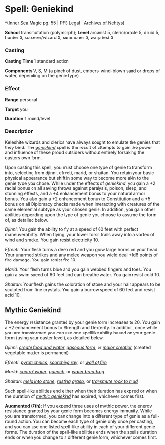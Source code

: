 # Spell: Geniekind

^([Inner Sea Magic][ss-geniekind] pg. 55 | PFS Legal | [Archives of Nehtys][sn-geniekind])

**School** transmutation (polymorph); **Level** arcanist 5, cleric/oracle 5, druid 5, hunter 5, sorcerer/wizard 5, summoner 5, warpriest 5

### Casting

**Casting Time** 1 standard action  

**Components** V, S, M (a pinch of dust, embers, wind-blown sand or drops of water, depending on the genie type)

### Effect

**Range** personal  

**Target** you  

**Duration** 1 round/level

### Description

Keleshite wizards and clerics have always sought to emulate the genies that they bind. The _[geniekind]_ spell is the result of attempts to gain the power and influence of these proud outsiders without entirely forsaking the casters own form.  

Upon casting this spell, you must choose one type of genie to transform into, selecting from djinni, efreeti, marid, or shaitan. You retain your basic physical appearance but shift in some way to become more akin to the genie type you chose. While under the effects of _[geniekind]_, you gain a +2 racial bonus on all saving throws against paralysis, poison, sleep, and stunning effects, and a +4 enhancement bonus to your natural armor bonus. You also gain a +2 enhancement bonus to Constitution and a +5 bonus on all Diplomacy checks made when interacting with creatures of the same elemental subtype as your chosen genie. In addition, you gain other abilities depending upon the type of genie you choose to assume the form of, as detailed below.  

_Djinni_: You gain the ability to fly at a speed of 60 feet with perfect maneuverability. When flying, your lower torso trails away into a vortex of wind and smoke. You gain resist electricity 10.  

_Efreeti_: Your flesh turns a deep red and you grow large horns on your head. Your unarmed strikes and any melee weapon you wield deal +1d6 points of fire damage. You gain resist fire 10.  

_Marid_: Your flesh turns blue and you gain webbed fingers and toes. You gain a swim speed of 60 feet and can breathe water. You gain resist cold 10.  

_Shaitan_: Your flesh gains the coloration of stone and your hair appears to be sculpted from fine crystals. You gain a burrow speed of 60 feet and resist acid 10.

## Mythic Geniekind

The energy resistance granted by your genie form increases to 20. You gain a +2 enhancement bonus to Strength and Dexterity. In addition, once while you are transformed you can use one spelllike ability based on your genie form (using your caster level), as detailed below.  

_Djinni_: _[create food and water]_, _[gaseous form]_, or _[major creation]_ (created vegetable matter is permanent)  

_Efreeti_: _[pyrotechnics]_, _[scorching ray]_, or _[wall of fire]_  

_Marid_: _[control water]_, _[quench]_, or _[water breathing]_  

_Shaitan_: _[meld into stone]_, _[rusting grasp]_, or _[transmute rock to mud]_  

Such spell-like abilities end either when their duration has expired or when the duration of _[mythic geniekind]_ has expired, whichever comes first.  

**Augmented (7th)**: If you expend three uses of mythic power, the energy resistance granted by your genie form becomes energy immunity. While you are transformed, you can change into a different type of genie as a full-round action. You can become each type of genie only once per casting, and you can use one listed spell-like ability in each of your different genie forms. The duration of the spell-like abilities ends when the spells duration ends or when you change to a different genie form, whichever comes first.

[ss-geniekind]: http://paizo.com/store/games/rolep
[sn-geniekind]: http://www.archivesofnethys.com/SpellDisplay.aspx?ItemName=Geniekind
[geniekind]: http://www.archivesofnethys.com/SpellDisplay.aspx?ItemName=geniekind
[transmute rock to mud]: http://www.archivesofnethys.com/SpellDisplay.aspx?ItemName=transmute%20rock%20to%20mud
[scorching ray]: http://www.archivesofnethys.com/SpellDisplay.aspx?ItemName=scorching%20ray
[quench]: http://www.archivesofnethys.com/SpellDisplay.aspx?ItemName=quench
[control water]: http://www.archivesofnethys.com/SpellDisplay.aspx?ItemName=control%20water
[water breathing]: http://www.archivesofnethys.com/SpellDisplay.aspx?ItemName=water%20breathing
[wall of fire]: http://www.archivesofnethys.com/SpellDisplay.aspx?ItemName=wall%20of%20fire
[gaseous form]: http://www.archivesofnethys.com/SpellDisplay.aspx?ItemName=gaseous%20form
[mythic geniekind]: http://www.archivesofnethys.com/SpellDisplay.aspx?ItemName=mythic%20geniekind
[major creation]: http://www.archivesofnethys.com/SpellDisplay.aspx?ItemName=major%20creation
[rusting grasp]: http://www.archivesofnethys.com/SpellDisplay.aspx?ItemName=rusting%20grasp
[create food and water]: http://www.archivesofnethys.com/SpellDisplay.aspx?ItemName=create%20food%20and%20water
[meld into stone]: http://www.archivesofnethys.com/SpellDisplay.aspx?ItemName=meld%20into%20stone
[pyrotechnics]: http://www.archivesofnethys.com/SpellDisplay.aspx?ItemName=pyrotechnics